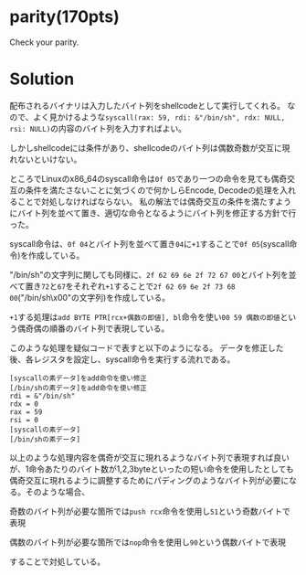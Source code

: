 # parity(170pts)
Check your parity.

# Solution
配布されるバイナリは入力したバイト列をshellcodeとして実行してくれる。
なので、よく見かけるような`syscall(rax: 59, rdi: &"/bin/sh", rdx: NULL, rsi: NULL)`の内容のバイト列を入力すればよい。

しかしshellcodeには条件があり、shellcodeのバイト列は偶数奇数が交互に現れないといけない。

ところでLinuxのx86_64のsyscall命令は`0f 05`であり一つの命令を見ても偶奇交互の条件を満たさないことに気づくので何かしらEncode, Decodeの処理を入れることで対処しなければならない。
私の解法では偶奇交互の条件を満たすようにバイト列を並べて置き、適切な命令となるようにバイト列を修正する方針で行った。

syscall命令は、`0f 04`とバイト列を並べて置き`04`に`+1`することで`0f 05`(syscall命令)を作成している。

"/bin/sh"の文字列に関しても同様に、`2f 62 69 6e 2f 72 67 00`とバイト列を並べて置き`72`と`67`をそれぞれ`+1`することで`2f 62 69 6e 2f 73 68 00`("/bin/sh\x00"の文字列)を作成している。

`+1`する処理は`add BYTE PTR[rcx+偶数の即値], bl`命令を使い`00 59 偶数の即値`という偶奇偶の順番のバイト列で表現している。

このような処理を疑似コードで表すと以下のようになる。
データを修正した後、各レジスタを設定し、syscall命令を実行する流れである。

```
[syscallの素データ]をadd命令を使い修正
[/bin/shの素データ]をadd命令を使い修正
rdi = &"/bin/sh"
rdx = 0
rax = 59
rsi = 0
[syscallの素データ]
[/bin/shの素データ]
```

以上のような処理内容を偶奇が交互に現れるようなバイト列で表現すれば良いが、1命令あたりのバイト数が1,2,3byteといったの短い命令を使用したとしても偶奇交互に現れるように調整するためにパディングのようなバイト列が必要になる。そのような場合、

奇数のバイト列が必要な箇所では`push rcx`命令を使用し`51`という奇数バイトで表現

偶数のバイト列が必要な箇所では`nop`命令を使用し`90`という偶数バイトで表現

することで対処している。

